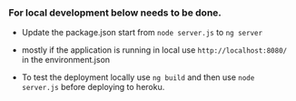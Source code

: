 ### For local development below needs to be done.
  - Update the package.json start from `node server.js` to `ng server`
  - mostly if the application is running in local use `http://localhost:8080/` in the environment.json

 - To test the deployment locally use `ng build` and then use `node server.js` before deploying to heroku.
 